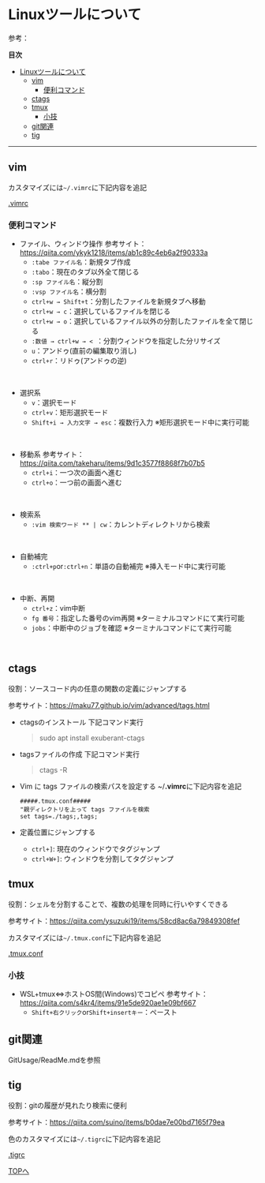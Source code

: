 # Linuxツールについて

参考：<u> </u>

**目次**

<!-- @import "[TOC]" {cmd="toc" depthFrom=1 depthTo=6 orderedList=false} -->

<!-- code_chunk_output -->

- [Linuxツールについて](#linuxツールについて)
  - [vim](#vim)
    - [便利コマンド](#便利コマンド)
  - [ctags](#ctags)
  - [tmux](#tmux)
    - [小技](#小技)
  - [git関連](#git関連)
  - [tig](#tig)

<!-- /code_chunk_output -->

---

## vim
カスタマイズには`~/.vimrc`に下記内容を追記

[.vimrc](https://github.com/masamasagorira/VIM-Master/tree/main/LinuxTool/.vimrc)

### 便利コマンド
* ファイル、ウィンドウ操作
参考サイト：https://qiita.com/ykyk1218/items/ab1c89c4eb6a2f90333a
    * ```:tabe ファイル名```：新規タブ作成
    * ```:tabo```：現在のタブ以外全て閉じる
    * ```:sp ファイル名```：縦分割
    * ```:vsp ファイル名```：横分割
    * ```ctrl+w → Shift+t```：分割したファイルを新規タブへ移動
    * ```ctrl+w → c```：選択しているファイルを閉じる
    * ```ctrl+w → o```：選択しているファイル以外の分割したファイルを全て閉じる
    * ```:数値 → ctrl+w → < ```：分割ウィンドウを指定した分リサイズ
    * ```u```：アンドゥ(直前の編集取り消し)
    * ```ctrl+r```：リドゥ(アンドゥの逆)
<br>

* 選択系
    * ```v```：選択モード
    * ```ctrl+v```：矩形選択モード
    * ```Shift+i → 入力文字 → esc```：複数行入力
    ※矩形選択モード中に実行可能
<br>

* 移動系
参考サイト：https://qiita.com/takeharu/items/9d1c3577f8868f7b07b5
    * ```ctrl+i```：一つ次の画面へ進む 
    * ```ctrl+o```：一つ前の画面へ進む 
<br>

* 検索系
    * ```:vim 検索ワード ** | cw```：カレントディレクトリから検索
<br>

* 自動補完
    * ```:ctrl+p```or```:ctrl+n```：単語の自動補完
    ※挿入モード中に実行可能
<br>

* 中断、再開
    * ```ctrl+z```：vim中断
    * ```fg 番号```：指定した番号のvim再開
    ※ターミナルコマンドにて実行可能
    * ```jobs```：中断中のジョブを確認
    ※ターミナルコマンドにて実行可能
<br>

## ctags
役割：ソースコード内の任意の関数の定義にジャンプする

参考サイト：https://maku77.github.io/vim/advanced/tags.html

* ctagsのインストール
    下記コマンド実行
    >sudo apt install exuberant-ctags
* tagsファイルの作成
    下記コマンド実行
    >ctags -R

* Vim に tags ファイルの検索パスを設定する
    ~/**.vimrc**に下記内容を追記
    ```
    #####.tmux.conf#####
    "親ディレクトリを上って tags ファイルを検索
    set tags=./tags;,tags;
    ```

* 定義位置にジャンプする
    * ```ctrl+]```: 現在のウィンドウでタグジャンプ
    * ```ctrl+W+]```: ウィンドウを分割してタグジャンプ

## tmux
役割：シェルを分割することで、複数の処理を同時に行いやすくできる

参考サイト：https://qiita.com/ysuzuki19/items/58cd8ac6a79849308fef

カスタマイズには`~/.tmux.conf`に下記内容を追記

[.tmux.conf](https://github.com/masamasagorira/VIM-Master/tree/main/LinuxTool/.tmux.conf)

### 小技
* WSL+tmux⇔ホストOS間(Windows)でコピペ
参考サイト：https://qiita.com/s4kr4/items/91e5de920ae1e09bf667
    * ```Shift+右クリック```or```Shift+insertキー```：ペースト
    


## git関連
GitUsage/ReadMe.mdを参照

## tig
役割：gitの履歴が見れたり検索に便利

参考サイト：https://qiita.com/suino/items/b0dae7e00bd7165f79ea

色のカスタマイズには`~/.tigrc`に下記内容を追記

[.tigrc](https://github.com/masamasagorira/VIM-Master/tree/main/LinuxTool/.tigrc)

[TOPへ](#linuxツールについて)
